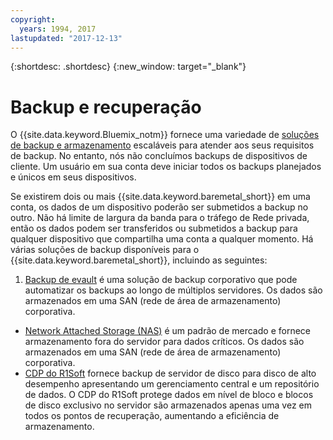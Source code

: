 ```yaml
---
copyright:
  years: 1994, 2017
lastupdated: "2017-12-13"
---
```


{:shortdesc: .shortdesc}
{:new_window: target="_blank"}


# Backup e recuperação

O {{site.data.keyword.Bluemix_notm}} fornece uma variedade de [soluções de backup e armazenamento](https://www.softlayer.com/cloud-storage) escaláveis para atender aos seus requisitos de backup. No entanto, nós não concluímos backups de dispositivos de cliente. Um usuário em sua conta deve iniciar todos os backups planejados e únicos em seus dispositivos.

Se existirem dois ou mais {{site.data.keyword.baremetal_short}} em uma conta, os dados de um dispositivo poderão ser submetidos a backup no outro. Não há limite de largura da banda para o tráfego de Rede privada, então os dados podem ser transferidos ou submetidos a backup para qualquer dispositivo que compartilha uma conta a qualquer momento.
Há várias soluções de backup disponíveis para o {{site.data.keyword.baremetal_short}}, incluindo as seguintes:

1. [Backup de evault](../infrastructure/backup/index.html) é uma solução de backup corporativo que pode automatizar os backups ao longo de múltiplos servidores. Os dados são armazenados em uma SAN (rede de área de armazenamento) corporativa.
* [Network Attached Storage (NAS)](../infrastructure/network-attached-storage/nas.html) é um padrão de mercado e fornece armazenamento fora do servidor para dados críticos. Os dados são armazenados em uma SAN (rede de área de armazenamento) corporativa.
* [CDP do R1Soft](../infrastructure/backup/r1soft.html) fornece backup de servidor de disco para disco de alto desempenho apresentando um gerenciamento central e um repositório de dados. O CDP do R1Soft protege dados em nível de bloco e blocos de disco exclusivo no servidor são armazenados apenas uma vez em todos os pontos de recuperação, aumentando a eficiência de armazenamento.
